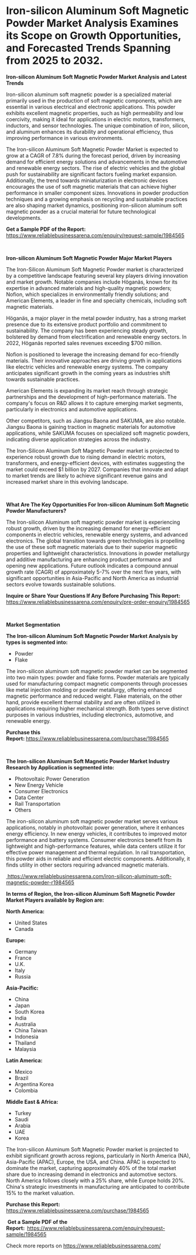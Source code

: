 <p><h1>Iron-silicon Aluminum Soft Magnetic Powder Market Analysis Examines its Scope on Growth Opportunities, and Forecasted Trends Spanning from 2025 to 2032.</h1></p><p><strong>Iron-silicon Aluminum Soft Magnetic Powder Market Analysis and Latest Trends</strong></p>
<p><p>Iron-silicon aluminum soft magnetic powder is a specialized material primarily used in the production of soft magnetic components, which are essential in various electrical and electronic applications. This powder exhibits excellent magnetic properties, such as high permeability and low coercivity, making it ideal for applications in electric motors, transformers, inductors, and sensor technologies. The unique combination of iron, silicon, and aluminum enhances its durability and operational efficiency, thus improving performance in various environments.</p><p>The Iron-silicon Aluminum Soft Magnetic Powder Market is expected to grow at a CAGR of 7.8% during the forecast period, driven by increasing demand for efficient energy solutions and advancements in the automotive and renewable energy sectors. The rise of electric vehicles and the global push for sustainability are significant factors fueling market expansion. Additionally, the trend towards miniaturization in electronic devices encourages the use of soft magnetic materials that can achieve higher performance in smaller component sizes. Innovations in powder production techniques and a growing emphasis on recycling and sustainable practices are also shaping market dynamics, positioning iron-silicon aluminum soft magnetic powder as a crucial material for future technological developments.</p></p>
<p><strong>Get a Sample PDF of the Report:&nbsp;</strong> <a href="https://www.reliablebusinessarena.com/enquiry/request-sample/1984565?utm_campaign=2276&utm_medium=2&utm_source=Github&utm_content=ia&utm_term=05022025&utm_id=iron-silicon-aluminum-soft-magnetic-powder">https://www.reliablebusinessarena.com/enquiry/request-sample/1984565</a></p>
<p>&nbsp;</p>
<p><strong>Iron-silicon Aluminum Soft Magnetic Powder Major Market Players</strong></p>
<p><p>The Iron-Silicon Aluminum Soft Magnetic Powder market is characterized by a competitive landscape featuring several key players driving innovation and market growth. Notable companies include Höganäs, known for its expertise in advanced materials and high-quality magnetic powders; Nofion, which specializes in environmentally friendly solutions; and American Elements, a leader in fine and specialty chemicals, including soft magnetic materials.</p><p>Höganäs, a major player in the metal powder industry, has a strong market presence due to its extensive product portfolio and commitment to sustainability. The company has been experiencing steady growth, bolstered by demand from electrification and renewable energy sectors. In 2022, Höganäs reported sales revenues exceeding $700 million.</p><p>Nofion is positioned to leverage the increasing demand for eco-friendly materials. Their innovative approaches are driving growth in applications like electric vehicles and renewable energy systems. The company anticipates significant growth in the coming years as industries shift towards sustainable practices.</p><p>American Elements is expanding its market reach through strategic partnerships and the development of high-performance materials. The company's focus on R&D allows it to capture emerging market segments, particularly in electronics and automotive applications.</p><p>Other competitors, such as Jiangsu Baona and SAKUMA, are also notable. Jiangsu Baona is gaining traction in magnetic materials for automotive applications, while SAKUMA focuses on specialized soft magnetic powders, indicating diverse application strategies across the industry.</p><p>The Iron-Silicon Aluminum Soft Magnetic Powder market is projected to experience robust growth due to rising demand in electric motors, transformers, and energy-efficient devices, with estimates suggesting the market could exceed $1 billion by 2027. Companies that innovate and adapt to market trends are likely to achieve significant revenue gains and increased market share in this evolving landscape.</p></p>
<p>&nbsp;</p>
<p><strong>What Are The Key Opportunities For Iron-silicon Aluminum Soft Magnetic Powder Manufacturers?</strong></p>
<p><p>The Iron-silicon Aluminum soft magnetic powder market is experiencing robust growth, driven by the increasing demand for energy-efficient components in electric vehicles, renewable energy systems, and advanced electronics. The global transition towards green technologies is propelling the use of these soft magnetic materials due to their superior magnetic properties and lightweight characteristics. Innovations in powder metallurgy and additive manufacturing are enhancing product performance and opening new applications. Future outlook indicates a compound annual growth rate (CAGR) of approximately 5-7% over the next five years, with significant opportunities in Asia-Pacific and North America as industrial sectors evolve towards sustainable solutions.</p></p>
<p><strong>Inquire or Share Your Questions If Any Before Purchasing This Report:</strong> <a href="https://www.reliablebusinessarena.com/enquiry/pre-order-enquiry/1984565?utm_campaign=2276&utm_medium=2&utm_source=Github&utm_content=ia&utm_term=05022025&utm_id=iron-silicon-aluminum-soft-magnetic-powder">https://www.reliablebusinessarena.com/enquiry/pre-order-enquiry/1984565</a></p>
<p>&nbsp;</p>
<p><strong>Market Segmentation</strong></p>
<p><strong>The Iron-silicon Aluminum Soft Magnetic Powder Market Analysis by types is segmented into:</strong></p>
<p><ul><li>Powder</li><li>Flake</li></ul></p>
<p><p>The iron-silicon aluminum soft magnetic powder market can be segmented into two main types: powder and flake forms. Powder materials are typically used for manufacturing compact magnetic components through processes like metal injection molding or powder metallurgy, offering enhanced magnetic performance and reduced weight. Flake materials, on the other hand, provide excellent thermal stability and are often utilized in applications requiring higher mechanical strength. Both types serve distinct purposes in various industries, including electronics, automotive, and renewable energy.</p></p>
<p><strong>Purchase this Report:&nbsp;</strong><a href="https://www.reliablebusinessarena.com/purchase/1984565?utm_campaign=2276&utm_medium=2&utm_source=Github&utm_content=ia&utm_term=05022025&utm_id=iron-silicon-aluminum-soft-magnetic-powder">https://www.reliablebusinessarena.com/purchase/1984565</a></p>
<p>&nbsp;</p>
<p><strong>The Iron-silicon Aluminum Soft Magnetic Powder Market Industry Research by Application is segmented into:</strong></p>
<p><ul><li>Photovoltaic Power Generation</li><li>New Energy Vehicle</li><li>Consumer Electronics</li><li>Data Center</li><li>Rail Transportation</li><li>Others</li></ul></p>
<p><p>The iron-silicon aluminum soft magnetic powder market serves various applications, notably in photovoltaic power generation, where it enhances energy efficiency. In new energy vehicles, it contributes to improved motor performance and battery systems. Consumer electronics benefit from its lightweight and high-performance features, while data centers utilize it for effective power management and thermal regulation. In rail transportation, this powder aids in reliable and efficient electric components. Additionally, it finds utility in other sectors requiring advanced magnetic materials.</p></p>
<p><a href="https://www.reliablebusinessarena.com/iron-silicon-aluminum-soft-magnetic-powder-r1984565?utm_campaign=2276&utm_medium=2&utm_source=Github&utm_content=ia&utm_term=05022025&utm_id=iron-silicon-aluminum-soft-magnetic-powder">&nbsp;https://www.reliablebusinessarena.com/iron-silicon-aluminum-soft-magnetic-powder-r1984565</a></p>
<p><strong>In terms of Region, the Iron-silicon Aluminum Soft Magnetic Powder Market Players available by Region are:</strong></p>
<p>
    <p> <strong> North America: </strong>
        <ul>
            <li>United States</li>
            <li>Canada</li>
        </ul>
        </p> 
    <p> <strong> Europe: </strong>
        <ul>
            <li>Germany</li>
            <li>France</li>
            <li>U.K.</li>
            <li>Italy</li>
            <li>Russia</li>
        </ul>
        </p> 
    <p> <strong> Asia-Pacific: </strong>
        <ul>
            <li>China</li>
            <li>Japan</li>
            <li>South Korea</li>
            <li>India</li>
            <li>Australia</li>
            <li>China Taiwan</li>
            <li>Indonesia</li>
            <li>Thailand</li>
            <li>Malaysia</li>
        </ul>
        </p> 
    <p> <strong> Latin America: </strong>
        <ul>
            <li>Mexico</li>
            <li>Brazil</li>
            <li>Argentina Korea</li>
            <li>Colombia</li>
        </ul>
        </p> 
    <p> <strong> Middle East & Africa: </strong>
        <ul>
            <li>Turkey</li>
            <li>Saudi</li>
            <li>Arabia</li>
            <li>UAE</li>
            <li>Korea</li>
        </ul>
    </p>
    </p>
<p><p>The Iron-silicon Aluminum Soft Magnetic Powder market is projected to exhibit significant growth across regions, particularly in North America (NA), Asia-Pacific (APAC), Europe, the USA, and China. APAC is expected to dominate the market, capturing approximately 40% of the total market share due to increasing demand in electronics and automotive sectors. North America follows closely with a 25% share, while Europe holds 20%. China's strategic investments in manufacturing are anticipated to contribute 15% to the market valuation.</p></p>
<p><strong>Purchase this Report: </strong><a href="https://www.reliablebusinessarena.com/purchase/1984565?utm_campaign=2276&utm_medium=2&utm_source=Github&utm_content=ia&utm_term=05022025&utm_id=iron-silicon-aluminum-soft-magnetic-powder">https://www.reliablebusinessarena.com/purchase/1984565</a></p>
<p>&nbsp;<strong>Get a Sample PDF of the Report:&nbsp;&nbsp;</strong><a href="https://www.reliablebusinessarena.com/enquiry/request-sample/1984565?utm_campaign=2276&utm_medium=2&utm_source=Github&utm_content=ia&utm_term=05022025&utm_id=iron-silicon-aluminum-soft-magnetic-powder">https://www.reliablebusinessarena.com/enquiry/request-sample/1984565</a></p>
<p><strong></strong></p>
<p>Check more reports on <a href="https://www.reliablebusinessarena.com/?utm_campaign=2276&utm_medium=2&utm_source=Github&utm_content=ia&utm_term=05022025&utm_id=iron-silicon-aluminum-soft-magnetic-powder">https://www.reliablebusinessarena.com/</a></p>